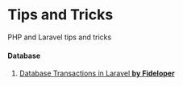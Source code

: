 # Tips and Tricks
PHP and Laravel tips and tricks

#### Database
1. [Database Transactions in Laravel **by Fideloper**][def]
   

   

[def]: 'https://fideloper.com/laravel-database-transactions'